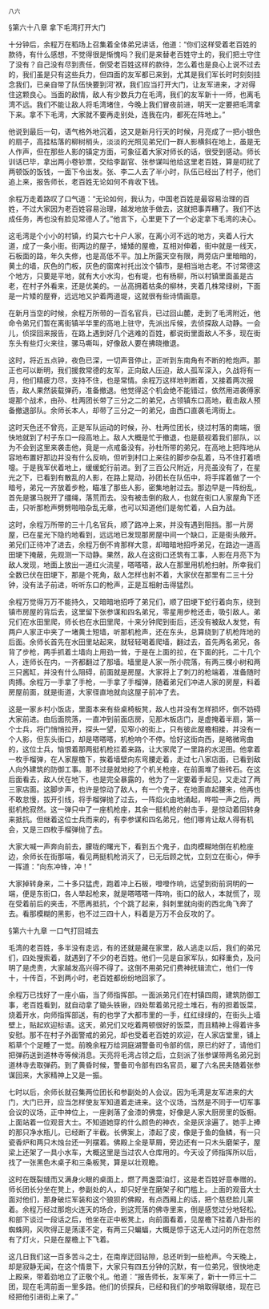     八六 

   §第六十八章 拿下毛湾打开大门

   十分钟后，余程万在稻场上召集着全体弟兄讲话，他道：“你们这样受着老百姓的款待，有什么感想，不觉得很是惭愧吗？我们是来替老百姓守土的，我们把土守住了没有？自己没有尽到责任，倒受老百姓这样的款待，怎么着也是良心上说不过去的，我们虽是只有这些兵力，但四面的友军都已来到，尤其是我们军长时时刻刻挂念我们，已亲自带了队伍快要到河’袱，我们应当打开大门，让友军进来，才对得住这颗良心。当面的敌情，敌人有少数兵力在毛湾，我们的友军新十一师，也离毛湾不远。我们不能让敌人将毛湾堵住，今晚上我们冒夜前进，明天一定要把毛湾拿下来。拿不下毛湾，大家就不要再走别处，连我在内，都死在阵地上。”

   他说到最后一句，语气格外地沉着，这又是新月行天的时候，月亮成了一把小银色的扇子，高挂枯落的柳树梢头，淡淡的光照见弟兄们一群人影横斜在地上，虽是无人作声，但在那些人影的镇定方面，可象征着大家对师长的话，很受到感动。师长训话已毕，拿出两小卷钞票，交给李副官、张参谋叫他给这里老百姓，算是叨扰了两顿饭的饭钱，一面下令出发。张、李二人去了半小时，队伍已经出了村子，他们追上来，报告师长，老百姓无论如何不肯收下钱。

   余程万走着路叹了口气道：“无论如何，我认为，中国老百姓是最容易治理的百姓，不过大家因为老百姓容易治理，越发地放手做去，这就把事弄糟了。我们不达成任务，再也没有脸见常德人了。”他言下，心里更下了一个必定拿下毛湾的决心。

   这毛湾是个小小的村镇，约莫六七十户人家，在离小河不远的地方，夹着人行大道，成了一条小街。街两边的屋子，矮矮的屋檐，互相对伸着，街中就是一线天，石板面的路，年久失修，也是高低不平。加上所露天空有限，两旁店户里暗暗的，黄土的墙，灰色的门板，灰色的窗席衬托出汶个镇市，是相当地古老。不讨常德这个地方，只要是平地，就有大小水沟，也有堤，也有杨柳，所以村镇里面虽是古老，在村子外看来，还是优美的。一丛高拥着枯条的柳林，夹着几株常绿树，下面是一片矮的屋脊，远远地又护着两道堤，这就很有些诗情画意。

   在新月当空的时候，余程万所带的一百名官兵，已过回山麓，走到了毛湾附近，他命令弟兄们暂在离街镇半华里的高地上驻守，先派出斥候，去侦探敌人动静。一会儿，侦探回来报告，在路上遇到好几个逃难的百姓，都说街里面敌人不多，现在街东头有些灯火来往，骡马嘶叫，好像敌人要在拂晓撤退。

   这时，将近五点钟，夜色已深，一切声音停止，正听到东南角有不断的枪炮声。那正也可以断明，我们援救常德的友军，正向敌人压迫，敌人孤军深入，久战将有一月，他们精疲力尽，支持不住，也是常情。余程万这样地判断着，又接着两次报告，敌人果然装载弹药，准备撤退。他觉得这个机会绝不能错过，依然用进袭傅家堤那个战术，由孙、杜两团长带了三分之二的弟兄，占领镇东口高地，截击敌人预备撤退部队。余师长本人，却带了三分之一的弟兄，由西口直袭毛湾街上。

   这时天色还不曾亮，正是军队运动的时候，孙、杜两位团长，绕过村落的南端，很快地就到了村子东口一段高地上。敌人大概是忙于撤退，也是藐视着我们部队，以为不会到这里来袭击他，竟是一点戒备没有。孙杜所带的弟兄，在高地上把阵地从容地布置好那边并没有什么反响，但听到村口上来往的脚步杂乱着，马不住打着喷嚏。于是我军伏着地上，缓缓蛇行前进。到了三百公尺附近，月亮虽没有了，在星光之下，已看到有散乱的人影，在路上晃动，孙团长在队伍中，将手挥着做了一个暗号，弟兄一齐放着步枪，瞄准了那些人影，密集地射过去。那边早是一阵纷乱，首先是骡马脱开了缰绳，落荒而去。没有被击倒的敌人，也就在街口人家屋角下还击，只听那枪声劈劈啪啪杂乱无章，也可以知道他们是匆忙着，人自为战。

   这时，余程万所带的三十几名官兵，顺了路冲上来，并没有遇到阻挡。那一片房屋，已在星光下隐约地看到，远远地已发现那房屋中间一个缺口，正是街头敞开。弟兄们正待冲了进去，余程万倒不肯那样大意，却暗暗地招呼弟兄，在路边一道高田埂下掩蔽，先观测一下动静。果然，敌人在这街口还筑有工事，人影在月亮下为敌人发现，地面上放出一道红火流星，嗒嗒嗒，敌人在那里用机枪扫射。所幸我们全数已伏在田埂下，那是个死角，敌人怎样也射不着，大家伏在那里有二三十分钟，没有法子前进，听听东口的枪声，正是互相射击得猛烈。

   余程万觉得万万不能持久，又暗暗地招呼了弟兄们，顺了田埂下蛇行着向东，绕到镇市房屋的背后去，这里留下张参谋和四名弟兄，零星用步枪还击，吸引敌人。弟兄们在水田里爬，师长也在水田里爬，十来分钟爬到街后，还没有被敌人发觉，有两户人家正中夹了一堵黄土短墙，听那机枪声，还在东头，总算绕到了机枪阵地的后面。余师长首先在水田里站起来，就轻轻喝着爬墙，翻过去，首先两名弟兄，各背了步枪，两手抓着土墙向上用劲一耸，于是在上面的拉，在下面的托，二十几个人，连师长在内，一齐都翻过了那墙。墙里是人家一所小院落，有两三棵小树和两三只酱缸，并没有什么阻碍，前面就是房屋。大家将上了刺刀的枪端着，准备随时肉搏。余程万一手拿了手枪，一手拿了手榴弹，随着弟兄们冲进人家的房屋，料着房屋前面，就是街道，大家径直地就向这屋子前冲了去。

   这是一家乡村小饭店，里面本来有些桌椅板凳，敌人也并没有怎样损坏，倒不妨碍大家前进。由后面院落，一直冲到前面店房，见那木板店门，是虚掩着半扇，第一个士兵，将门悄悄拉开，探头一望，见窄小的街上，只有彼此屋檐相接，并没有一个人影，但东头街口，却是嗒嗒嗒，机枪响个不停。恰好这街向西，是略微弯曲的，这位士兵，恼恨着那两挺机枪拦着来路，让大家爬了一里路的水泥田。他拿着一枚手榴弹，在人家屋檐下，挨着墙壁向东弯腰走着，走过七八家店面，已看到敌人向外建筑的防御工事。那不过是就地挖了个机关枪座，在前面堆了些砖石。在这后面看去，敌人伏在地下，也是完全暴露的，他为了一定要着手起见，又走过了两三家店面。这脚步声，也许是惊动了敌人，有一个鬼子，在地面直起腰来，他再也不敢怠慢，拔开引线，将手榴弹抛了过去，一阵焰火由地涌起，哗啦一声之后，两挺机枪寂然。这一弹只中了一座机枪座，其余一挺机枪的射击手，是惊动着回转身来抵抗。但继着这位士兵而来的，有李参谋和四名弟兄，他们哪肯让敌人得有机会，又是三四枚手榴弹抛了去。

   大家大喊一声奔向前去，朦咙的曙光下，看到五个鬼子，血肉模糊地倒在机枪座边，余师长在街那端，看见两挺机枪消灭了，已无后顾之忧，立刻立在街心，伸手一挥道：“向东冲锋，冲！”

   大家掉转身来，二十多只猛虎，跑着冲上石板，噔噔作响，远望到街前洞明的一端，便是东街口，各人举起枪来，就是嗒嗒嗒一阵响，街口的敌人，本就慌了，现在受着前后的夹击，不愿再抵抗，个个跳了起来，斜刺里就向街的西北角飞奔了去。看那模糊的黑影，也不过三四十人，料着是万万不会反攻的了。

   §第六十九章 一口气打回城去

   毛湾的老百姓，多半没有走远，有的还就是藏在家里，敌人逃走以后，我们的弟兄们，四处搜索着，就遇到了不少的老百姓。他们一见是自家军队，如释重负，及问明了是虎责，大家越发高兴得不得了。这倒不用弟兄们费神抚辑流亡，他们一传十，十传百，不到两小时，老百姓都纷纷地回家了。

   余程万已找好了一座小庙，当了师指挥部。一面派弟兄们在村镇四周，建筑防御工事，老百姓看到，就自动拿了锄头铁锹，四处帮着弟兄挖土堆石，有的担着饭菜，烧着开水，向师指挥部送，有的也学了大都市里的一手，红红绿绿的，在街头上墙壁上，贴起欢迎标语。这天，弟兄们又吃着两顿很好的饭菜，而且精神上得着许多安慰。那不在村子外面警戒的弟兄，却也受着老百姓的欢迎，在人家店堂里，铺上稻草个个足睡了一觉。前晚余程万给洞庭湖警备司令部的信，原已约好了，请他们把弹药送到道林寺等候消息。天亮将毛湾占领之后，立刻派了张参谋带两名弟兄到道林寺去取弹药。到了黄昏时候，警备司令部有四名官员，雇了六名民夫随着张参谋回来，大家精神上又是一振。

   七时以后，余师长就召集两位团长和参副处的人会议。因为毛湾是友军进来的大门，大门已开，应当怎样使友军知道着走进来。这个议场，当然是不同于一切军事会议的议场，正中神位上，一座剥落了金漆的佛龛，好像是人家大厨房里的饭橱。上面站着一位观音大士。不知道她穿的什么颜色的神衣，全是灰涂遍了。她手上捧的那只净水瓶儿，已经断了半截。长佛案上，漆起了皮，像是于鱼的鱼鳞，有一只瓷香炉和两只木烛台还一列摆着。佛殿上全是草屑，旁边还有一只木头磨架子，屋梁上还架了一具小水车，大概这里是当过农人仓库用的。今天设了师指挥所以后，找了一张黑色木桌子和三条板凳，算是以壮观瞻。

   这时在既裂缝而又满身火眼的桌面上，燃了两盏菜油灯，这是老百姓好意奉赠的。师长团长分坐在凳上，参副处的人，却只好坐在磨架子和门槛上。上面的观音大士面对他们，那身破烂军装和这个狼狈的佛殿，有点西厢上的话，把个慈悲脸儿蒙着。余程万经过那炮火连天的场合，到这荒落的佛寺里来，倒是感觉过分地轻松。和部下谈过一段话之后，他坐在正中板凳上，向前面看着，见屋檐下挂着八卦形的蜘蛛网，风吹得正是荡漾不定，有两三只蝙蝠，大概是惊于这无人过问的所在忽然有了灯火，只是在屋檐上下飞着。

   这几日我们这一百多苦斗之士，在南岸迂回钻隙，总还听到一些枪声。今天晚上，却是寂静无闻，在这个情景下，大家只有四五分钟的沉默，有一位弟兄，很快地走上殿来，带着劲地立了正敬个礼。他道：“报告师长，友军来了，新十一师三十二团，现在毛湾前面一里多路。他们的侦探兵，已经和我们的步哨取得联络，现在已经把他引进街上来了。”

